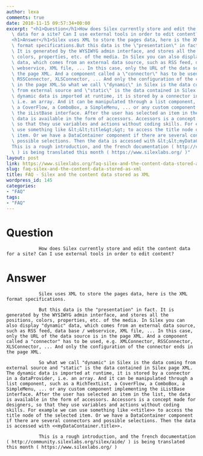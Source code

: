 ```yaml
---
author: lexa
comments: true
date: 2010-11-15 09:57:34+00:00
excerpt: "<h1>Question</h1>How does Silex currently store and edit the content\
  \ data for a site? Can I use external tools in order to edit content?\
  <h1>Answer</h1>Silex uses XML to store the pages data, here is the XML\
  \ format specifications.But this data is the \"presentation\" in fact.\
  \ It is generated by the WYSIWYG admin interface, and stores all the positions,\
  \ colors, properties, etc. of the media. In Silex you can also display \"dynamic\"\
  \ data, which comes from an external data source, such as RSS feed, data base /\
  \ webservice, XML file, ... In this case, only the URL of the data source is in\
  \ the page XML. And a component called a \"connector\" has to be used, e.g. XMLConnector,\
  \ RSSConnector, XLSConnector, ... And only the configuration of the connector ends\
  \ in the page XML.So what we call \"dynamic\" in Silex is the data coming\
  \ from external source and \"static\" is the data contained in Silex page XML. The\
  \ dynamic data is imported at runtime, it is stored by a connector in a dataProvider,\
  \ i.e. an array. And it can be manipulated through a list component, such as a RichTextList,\
  \ a CoverFlow, a ComboBox, a SimpleMenu, ... or any custom component implementing\
  \ the iListBase interface. After the user has selected an item in the list, the\
  \ data is available in the form of accessors. Accessors is a concept made for designers,\
  \ so that they use variables and actions without coding skills. For example we can\
  \ use something like &lt;&lt;title&gt;&gt; to access the title node of the selected\
  \ item. Or we have a DataContainer component if there are several connectors and\
  \ possible selections. Then the data is accessed with &lt;&lt;myDataContainer.title&gt;&gt;.\
  This is a rough introduction, and the french documentation ( http://community.silexlabs.org/silex/aide/\
  \ ) is being translated this month ( https://www.silexlabs.org/ )"
layout: post
link: https://www.silexlabs.org/faq-silex-and-the-content-data-stored-as-xml/
slug: faq-silex-and-the-content-data-stored-as-xml
title: FAQ - Silex and the content data stored as XML
wordpress_id: 145
categories:
- "FAQ"
tags:
- "FAQ"
---
```


# Question


				How does Silex currently store and edit the content data for a site? Can I use external tools in order to edit content?


# Answer


				Silex uses XML to store the pages data, here is the XML format specifications.

				But this data is the "presentation" in fact. It is generated by the WYSIWYG admin interface, and stores all the positions, colors, properties, etc. of the media. In Silex you can also display "dynamic" data, which comes from an external data source, such as RSS feed, data base / webservice, XML file, ... In this case, only the URL of the data source is in the page XML. And a component called a "connector" has to be used, e.g. XMLConnector, RSSConnector, XLSConnector, ... And only the configuration of the connector ends in the page XML.

				So what we call "dynamic" in Silex is the data coming from external source and "static" is the data contained in Silex page XML. The dynamic data is imported at runtime, it is stored by a connector in a dataProvider, i.e. an array. And it can be manipulated through a list component, such as a RichTextList, a CoverFlow, a ComboBox, a SimpleMenu, ... or any custom component implementing the iListBase interface. After the user has selected an item in the list, the data is available in the form of accessors. Accessors is a concept made for designers, so that they use variables and actions without coding skills. For example we can use something like <<title>> to access the title node of the selected item. Or we have a DataContainer component if there are several connectors and possible selections. Then the data is accessed with <<myDataContainer.title>>.

				This is a rough introduction, and the french documentation ( http://community.silexlabs.org/silex/aide/ ) is being translated this month ( https://www.silexlabs.org/ )
